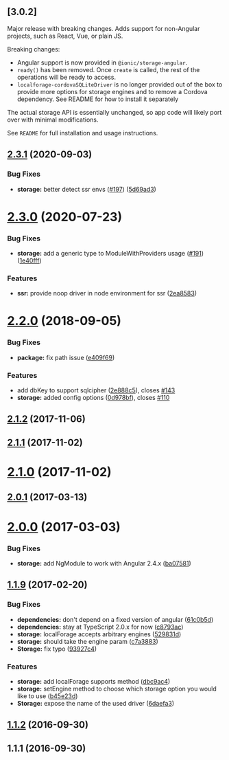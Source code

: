 ## [3.0.2]

Major release with breaking changes. Adds support for non-Angular projects, such as React, Vue, or plain JS.

Breaking changes:

  * Angular support is now provided in `@ionic/storage-angular`.
  * `ready()` has been removed. Once `create` is called, the rest of the operations will be ready to access.
  * `localforage-cordovaSQLiteDriver` is no longer provided out of the box to provide more options for storage engines and to remove a Cordova dependency. See README for how to install it separately

The actual storage API is essentially unchanged, so app code will likely port over with minimal modifications.

See `README` for full installation and usage instructions.

## [2.3.1](https://github.com/ionic-team/ionic-storage/compare/v2.3.0...v2.3.1) (2020-09-03)


### Bug Fixes

* **storage:** better detect ssr envs ([#197](https://github.com/ionic-team/ionic-storage/issues/197)) ([5d69ad3](https://github.com/ionic-team/ionic-storage/commit/5d69ad3ac4bbb4b027e0c103c8bfe193ee92500c))

# [2.3.0](https://github.com/ionic-team/ionic-storage/compare/v2.2.0...v2.3.0) (2020-07-23)


### Bug Fixes

* **storage:** add a generic type to ModuleWithProviders usage ([#191](https://github.com/ionic-team/ionic-storage/issues/191)) ([1e40fff](https://github.com/ionic-team/ionic-storage/commit/1e40fffb93895c791761221e808ac056dd714d51))


### Features

* **ssr:** provide noop driver in node environment for ssr ([2ea8583](https://github.com/ionic-team/ionic-storage/commit/2ea8583d774a96c3c150e944c8fe925d0cf69f3d))



# [2.2.0](https://github.com/ionic-team/ionic-storage/compare/v2.1.2...v2.2.0) (2018-09-05)


### Bug Fixes

* **package:** fix path issue ([e409f69](https://github.com/ionic-team/ionic-storage/commit/e409f69017d746db2563908a1619f5543fd57b27))


### Features

* add dbKey to support sqlcipher ([2e888c5](https://github.com/ionic-team/ionic-storage/commit/2e888c52a17b8702324ffc2531369fe6e8bb7bb5)), closes [#143](https://github.com/ionic-team/ionic-storage/issues/143)
* **storage:** added config options ([0d978bf](https://github.com/ionic-team/ionic-storage/commit/0d978bff8a755cae962bab76c32fee48e390ffc6)), closes [#110](https://github.com/ionic-team/ionic-storage/issues/110)



## [2.1.2](https://github.com/ionic-team/ionic-storage/compare/v2.1.1...v2.1.2) (2017-11-06)



## [2.1.1](https://github.com/ionic-team/ionic-storage/compare/v2.1.0...v2.1.1) (2017-11-02)



# [2.1.0](https://github.com/ionic-team/ionic-storage/compare/v2.0.1...v2.1.0) (2017-11-02)



## [2.0.1](https://github.com/ionic-team/ionic-storage/compare/v2.0.0...v2.0.1) (2017-03-13)



# [2.0.0](https://github.com/ionic-team/ionic-storage/compare/v1.1.9...v2.0.0) (2017-03-03)


### Bug Fixes

* **storage:** add NgModule to work with Angular 2.4.x ([ba07581](https://github.com/ionic-team/ionic-storage/commit/ba07581e82d20be4687e0930c349116655f8728b))



## [1.1.9](https://github.com/ionic-team/ionic-storage/compare/1.1.9...v1.1.9) (2017-02-20)


### Bug Fixes

* **dependencies:** don't depend on a fixed version of angular ([61c0b5d](https://github.com/ionic-team/ionic-storage/commit/61c0b5def82afe4622a58ef7bb0203edaa2d2ce3))
* **dependencies:** stay at TypeScript 2.0.x for now ([c8793ac](https://github.com/ionic-team/ionic-storage/commit/c8793ac1b16d056589323d0cd850ad24423eb4f8))
* **storage:** localForage accepts arbitrary engines ([529831d](https://github.com/ionic-team/ionic-storage/commit/529831dab12fda1d211c310b0b827c9bd17a65df))
* **storage:** should take the engine param ([c7a3883](https://github.com/ionic-team/ionic-storage/commit/c7a3883ca272abd46edf74043c79628153f5ce2a))
* **Storage:** fix typo ([93927c4](https://github.com/ionic-team/ionic-storage/commit/93927c4e367292033af13a01159724a356b69279))


### Features

* **storage:** add localForage supports method ([dbc9ac4](https://github.com/ionic-team/ionic-storage/commit/dbc9ac4044ecb00326c0e03ba818e7caa03935fe))
* **storage:** setEngine method to choose which storage option you would like to use ([b45e23d](https://github.com/ionic-team/ionic-storage/commit/b45e23d74e73745021da20ff81299892f3c7f8af))
* **Storage:** expose the name of the used driver ([6daefa3](https://github.com/ionic-team/ionic-storage/commit/6daefa3bf5845b05e7c3fcfa39166566aae44c5c))



## [1.1.2](https://github.com/ionic-team/ionic-storage/compare/v1.1.1...v1.1.2) (2016-09-30)



## 1.1.1 (2016-09-30)
